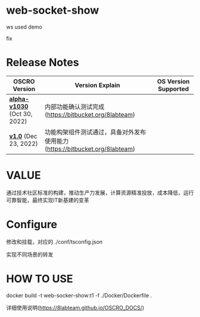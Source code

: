 # web-socket-show
ws used demo

fix 

# Release Notes

| OSCRO Version                                   | Version Explain     | OS Version Supported                          |
| --                                                          | --                                                               | --                                                |
| <b>[alpha-v1030](release_notes/alpha-v1030.md)</b> (Oct 30, 2022)  | 内部功能确认测试完成(https://bitbucket.org/8labteam) |  |
| <b>[v1.0](release_notes/v1.0.md)</b> (Dec 23, 2022)  | 功能构架组件测试通过，具备对外发布使用能力(https://bitbucket.org/8labteam) |  |

# VALUE

通过技术社区标准的构建，推动生产力发展，计算资源精准投放，成本降低，运行可靠智能，最终实现IT新基建的变革


# Configure

修改和挂载，对应的 ./conf/tsconfig.json

实现不同场景的转发


# HOW TO USE

docker build -t web-socker-show:t1 -f ./Docker/Dockerfile .


详细使用说明(https://8labteam.github.io/OSCRO_DOCS/)
